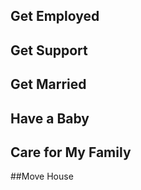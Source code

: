 ## Get Employed

## Get Support

## Get Married

## Have a Baby

## Care for My Family

##Move House
